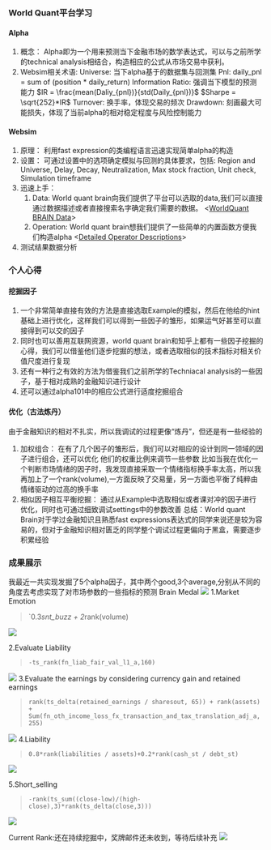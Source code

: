 ---
---

### World Quant平台学习
#### Alpha
1. 概念：
   Alpha即为一个用来预测当下金融市场的数学表达式，可以与之前所学的technical analysis相结合，构造相应的公式从市场交易中获利。
2. Websim相关术语:
   Universe: 当下alpha基于的数据集与回测集
   Pnl: daily_pnl = sum of (position * daily_return)
   Information Ratio: 强调当下模型的预测能力  $IR = \frac{mean(Daliy_{pnl})}{std(Daily_{pnl})}$ $Sharpe = \sqrt{252}*IR$ 
   Turnover: 换手率，体现交易的频次
   Drawdown: 刻画最大可能损失，体现了当前alpha的相对稳定程度与风险控制能力
#### Websim
1. 原理：
   利用fast expression的类编程语言迅速实现简单alpha的构造
2. 设置：
   可通过设置中的选项确定模拟与回测的具体要求，包括:
   Region and Universe, Delay, Decay, Neutralization, Max stock fraction, Unit check, Simulation timeframe
3. 迅速上手：
   1. Data:
      World quant brain向我们提供了平台可以选取的data,我们可以直接通过数据描述或者直接搜索名字确定我们需要的数据。
      <[WorldQuant BRAIN Data](https://platform.worldquantbrain.com/data?delay=1&instrumentType=EQUITY&region=USA&universe=TOP3000)>
   2. Operation:
     World quant brain想我们提供了一些简单的内置函数方便我们构造alpha
     <[Detailed Operator Descriptions](https://platform.worldquantbrain.com/learn/data-and-operators/detailed-operator-descriptions)>
 4. 测试结果数据分析

### 个人心得
#### 挖掘因子
1. 一个非常简单直接有效的方法是直接选取Example的模拟，然后在他给的hint基础上进行优化，这样我们可以得到一些因子的雏形，如果运气好甚至可以直接得到可以交的因子
2. 同时也可以善用互联网资源，world quant brain和知乎上都有一些因子挖掘的心得，我们可以借鉴他们逐步挖掘的想法，或者选取相似的技术指标对相关价值尺度进行复现
3. 还有一种行之有效的方法为借鉴我们之前所学的Techniacal analysis的一些因子，基于相对成熟的金融知识进行设计
4. 还可以通过alpha101中的相应公式进行适度挖掘组合
#### 优化（古法炼丹）
由于金融知识的相对不扎实，所以我调试的过程更像“炼丹”，但还是有一些经验的
1. 加权组合：
   在有了几个因子的雏形后，我们可以对相应的设计到同一领域的因子进行组合，还可以优化 他们的权重比例来调节一些参数
   比如当我在优化一个判断市场情绪的因子时，我发现直接采取一个情绪指标换手率太高，所以我再加上了一个rank(volume),一方面反映了交易量，另一方面也平衡了纯粹由情绪驱动的过高的换手率
2. 相似因子相互平衡挖掘：
   通过从Example中选取相似或者课对冲的因子进行优化，同时也可通过细致调试settings中的参数改善
总结：World quant Brain对于学过金融知识且熟悉fast expressions表达式的同学来说还是较为容易的，但对于金融知识相对匮乏的同学整个调试过程更偏向于黑盒，需要逐步积累经验

### 成果展示
我最近一共实现发掘了5个alpha因子，其中两个good,3个average,分别从不同的角度去考虑实现了对市场参数的一些指标的预测
Brain Medal
![](Attachment/26da868c93bde49d7203044acbd2365.png)
1.Market Emotion
>`0.3*snt_buzz + 2*rank(volume)
   
   ![](Attachment/0a993377e5837a280a2f875dedbc6b9.png)

2.Evaluate Liability
>`-ts_rank(fn_liab_fair_val_l1_a,160)`

![](Attachment/07c48406719a03e6233c24e301bfa97.png)
3.Evaluate the earnings by considering currency gain and retained earnings
>`rank(ts_delta(retained_earnings / sharesout, 65)) + rank(assets) + Sum(fn_oth_income_loss_fx_transaction_and_tax_translation_adj_a,255)`


![](Attachment/fc832ecb081ed6db7437d8c636248a8.png)
4.Liability
>`0.8*rank(liabilities / assets)+0.2*rank(cash_st / debt_st)`

![](Attachment/15070a3adfea8b2d0b1a30ca8024df8.png)

5.Short_selling
>`-rank(ts_sum((close-low)/(high-close),3)*rank(ts_delta(close,3)))`

![](Attachment/4764af06fc70e818f7164eecb0b8eac.png)

Current Rank:还在持续挖掘中，奖牌邮件还未收到，等待后续补充
![](Attachment/a84d6c02a153d64db559a596d9e93f2.png)